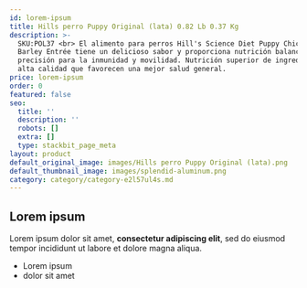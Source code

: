 ```yaml
---
id: lorem-ipsum
title: Hills perro Puppy Original (lata) 0.82 Lb 0.37 Kg
description: >-
  SKU:POL37 <br> El alimento para perros Hill's Science Diet Puppy Chicken &
  Barley Entrée tiene un delicioso sabor y proporciona nutrición balanceada con
  precisión para la inmunidad y movilidad. Nutrición superior de ingredientes de
  alta calidad que favorecen una mejor salud general.
price: lorem-ipsum
order: 0
featured: false
seo:
  title: ''
  description: ''
  robots: []
  extra: []
  type: stackbit_page_meta
layout: product
default_original_image: images/Hills perro Puppy Original (lata).png
default_thumbnail_image: images/splendid-aluminum.png
category: category/category-e2l57ul4s.md
---
```

## Lorem ipsum

Lorem ipsum dolor sit amet, **consectetur adipiscing elit**, sed do eiusmod tempor incididunt ut labore et dolore magna aliqua.

- Lorem ipsum
- dolor sit amet
